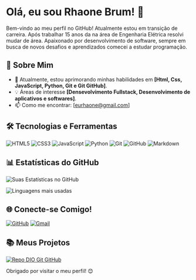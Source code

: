 # Olá, eu sou Rhaone Brum! 👋

Bem-vindo ao meu perfil no GitHub! Atualmente estou em transição de carreira. Após trabalhar 15 anos da na área de Engenharia Elétrica resolvi mudar de área. Apaixonado por desenvolvimento de software, sempre em busca de novos desafios e aprendizados comecei a estudar programação.

## 🚀 Sobre Mim
- 🌱 Atualmente, estou aprimorando minhas habilidades em **[Html, Css, JavaScript, Python, Git e Git GitHub]**.
- 💡 Áreas de interesse **[Densevolvimento Fullstack, Desenvolvimento de aplicativos e softwares]**.
- 📫 Como me encontrar: [eurhaone@gmail.com]

## 🛠️ Tecnologias e Ferramentas
![HTML5](https://img.shields.io/badge/HTML5-000?style=for-the-badge&logo=html5)
![CSS3](https://img.shields.io/badge/CSS3-000?style=for-the-badge&logo=css3)
![JavaScript](https://img.shields.io/badge/JavaScript-000?style=for-the-badge&logo=javascript)
![Python](https://img.shields.io/badge/Python-000?style=for-the-badge&logo=python)
![Git](https://img.shields.io/badge/Git-000?style=for-the-badge&logo=git)
![GitHub](https://img.shields.io/badge/GitHub-000?style=for-the-badge&logo=github&logoColor=30A3DC)
![Markdown](https://img.shields.io/badge/Markdown-000?style=for-the-badge&logo=markdown)

## 📊 Estatísticas do GitHub
![Suas Estatísticas no GitHub](https://github-readme-stats.vercel.app/api?username=rhaone-brum&show_icons=true&theme=radical)

![Linguagens mais usadas](https://github-readme-stats.vercel.app/api/top-langs/?username=rhaone-brum&layout=compact&theme=radical)

## 🌐 Conecte-se Comigo!
[![GitHub](https://img.shields.io/badge/GitHub-000?style=for-the-badge&logo=github&logoColor=30A3DC)](https://github.com/rhaone-brum)
[![Gmail](https://img.shields.io/badge/Gmail-000?style=for-the-badge&logo=gmail&logoColor=red)](mailto:eurhaone@gmail.com)

## 📚 Meus Projetos
[![Repo DIO Git GitHub](https://github-readme-stats.vercel.app/api/pin/?username=elidianaandrade&repo=dio-lab-open-source&bg_color=000&border_color=30A3DC&show_icons=true&icon_color=30A3DC&title_color=E94D5F&text_color=FFF)](https://github.com/elidianaandrade/dio-lab-open-source)


Obrigado por visitar o meu perfil! 😊
